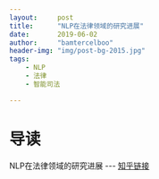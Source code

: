 ```yaml
---
layout:     post
title:      "NLP在法律领域的研究进展"
date:       2019-06-02
author:     "bamtercelboo"
header-img: "img/post-bg-2015.jpg"
tags:
    - NLP
    - 法律
    - 智能司法

---
```



# 导读 #

NLP在法律领域的研究进展 --- [知乎链接](https://zhuanlan.zhihu.com/p/71669823)  

